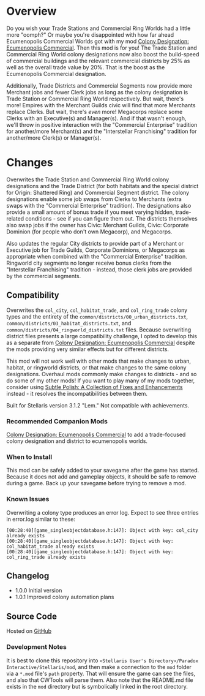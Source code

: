 # Overview

Do you wish your Trade Stations and Commercial Ring Worlds had a little more "oomph?"  Or maybe you're disappointed with how far ahead Ecumenopolis Commercial Worlds got with my mod [Colony Designation: Ecumenopolis Commercial](https://steamcommunity.com/sharedfiles/filedetails/?id=2597129991).  Then this mod is for you!  The Trade Station and Commercial Ring World colony designations now also boost the build-speed of commercial buildings and the relevant commercial districts by 25% as well as the  overall trade value by 20%.  That is the boost as the Ecumenopolis Commercial designation.

Additionally, Trade Districts and Commercial Segments now provide more Merchant jobs and fewer Clerk jobs as long as the colony designation is Trade Station or Commercial Ring World respectively.  But wait, there's more!  Empires with the Merchant Guilds civic will find that more Merchants replace Clerks.  But wait, there's _even_ more!  Megacorps replace some Clerks with an Executive(s) and Manager(s).  And if that wasn't enough, we'll throw in positive interaction with the "Commercial Enterprise" tradition for another/more Merchant(s) and the "Interstellar Franchising" tradition for another/more Clerk(s) or Manager(s).

# Changes

Overwrites the Trade Station and Commercial Ring World colony designations and the Trade District (for both habitats and the special district for Origin: Shattered Ring) and Commercial Segment district.  The colony designations enable some job swaps from Clerks to Merchants (extra swaps with the "Commercial Enterprise" tradition).  The designations also provide a small amount of bonus trade if you meet varying hidden, trade-related conditions - see if you can figure them out.  The districts themselves also swap jobs if the owner has Civic: Merchant Guilds, Civic: Corporate Dominion (for people who don't own Megacorp), and Megacorps.

Also updates the regular City districts to provide part of a Merchant or Executive job for Trade Guilds, Corporate Dominions, or Megacorps as appropriate when combined with the "Commercial Enterprise" tradition.  Ringworld city segments no longer receive bonus clerks from the "Interstellar Franchising" tradition - instead, those clerk jobs are provided by the commercial segments.

## Compatibility

Overwrites the `col_city`, `col_habitat_trade`, and `col_ring_trade` colony types and the entirety of the `common/districts/00_urban_districts.txt`, `common/districts/03_habitat_districts.txt`, and `common/districts/04_ringworld_districts.txt` files.  Because overwriting district files presents a large compatibility challenge, I opted to develop this as a separate from [Colony Designation: Ecumenopolis Commercial](https://steamcommunity.com/sharedfiles/filedetails/?id=2597129991) despite the mods providing very similar effects but for different districts.

This mod will not work well with other mods that make changes to urban, habitat, or ringworld districts, or that make changes to the same colony designations.  Overhaul mods commonly make changes to districts - and so do some of my other mods!  If you want to play many of my mods together, consider using [Subtle Polish: A Collection of Fixes and Enhancements](https://steamcommunity.com/sharedfiles/filedetails/?id=2522974089) instead - it resolves the incompatibilities between them.

Built for Stellaris version 3.1.2 "Lem."  Not compatible with achievements.

### Recommended Companion Mods

[Colony Designation: Ecumenopolis Commercial](https://steamcommunity.com/sharedfiles/filedetails/?id=2597129991) to add a trade-focused colony designation and district to ecumenopolis worlds.

### When to Install

This mod can be safely added to your savegame after the game has started.  Because it does not add and gameplay objects, it should be safe to remove during a game.  Back up your savegame before trying to remove a mod.

### Known Issues

Overwriting a colony type produces an error log.  Expect to see three entries in error.log similar to these:

```
[00:28:40][game_singleobjectdatabase.h:147]: Object with key: col_city already exists
[00:28:40][game_singleobjectdatabase.h:147]: Object with key: col_habitat_trade already exists
[00:28:40][game_singleobjectdatabase.h:147]: Object with key: col_ring_trade already exists
```

## Changelog

* 1.0.0 Initial version
* 1.0.1 Improved colony automation plans

## Source Code

Hosted on [GitHub](https://github.com/corsairmarks/trade_district_enhancements)

### Development Notes

It is best to clone this repository into `<Stellaris User's Directory>/Paradox Interactive/Stellaris/mod`, and then make a connection to the `mod` folder via a `*.mod` file's `path` property.  That will ensure the game can see the files, and also that CWTools will parse them.  Also note that the README.md file exists in the `mod` directory but is symbolically linked in the root directory.